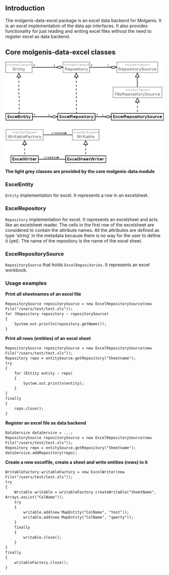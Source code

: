 ## Introduction

The molgenis-data-excel package is an excel data backend for Molgenis. It is an excel implementation of the data api interfaces. It also provides functionality for just reading and writing excel files without the need to register excel as data backend.

## Core molgenis-data-excel classes
<img src="molgenis-data-excel.png" />

**The light grey classes are provided by the core molgenis-data module**

### ExcelEntity
`Entity` implementation for excel. It represents a row in an excelsheet. 

### ExcelRepository
`Repository` implementation for excel. It represents an excelsheet and acts like an excelsheet reader. The cells in the first row of the excelsheet are considered to contain the attribute names. All the attributes are defined as type 'string' in the metadata because there is no way for the user to define it (yet). The name of the repository is the name of the excel sheet.

### ExcelRepositorySource
`RepositorySource` that holds `ExcelRepositories`. It represents an excel workbook.


### Usage examples
**Print all sheetnames of an excel file**

```
RepositorySource repositorySource = new ExcelRepositorySource(new File("/users/test/test.xls"));
for (Repository repository : repositorySource)
{
	System.out.println(repository.getName());
}
```

**Print all rows (entities) of an excel sheet**

```
RepositorySource repositorySource = new ExcelRepositorySource(new File("/users/test/test.xls"));
Repository repo = entitySource.getRepository("Sheetname");
try
{
	for (Entity entity : repo)
	{
		System.out.println(entity);
	}
}
finally
{
	repo.close();
}
```

**Register an excel file as data backend**

```
DataService dataService = ...;
RepositorySource repositorySource = new ExcelRepositorySource(new File("/users/test/test.xls"));
Repository repo = entitySource.getRepository("Sheetname");
dataService.addRepository(repo);
```

**Create a new excelfile, create a sheet and write entities (rows) to it**

```
WritableFactory writableFactory = new ExcelWriter(new File("/users/test/test.xls"));
try
{
	Writable writable = writableFactory.createWritable("SheetName", Arrays.asList("ColName"));
	try
	{
		writable.add(new MapEntity("ColName", "test"));
		writable.add(new MapEntity("ColName", "qwerty"));
	}
	finally
	{
		writable.close();
	}	
}
finally
{
	writableFactory.close();
}
```
  